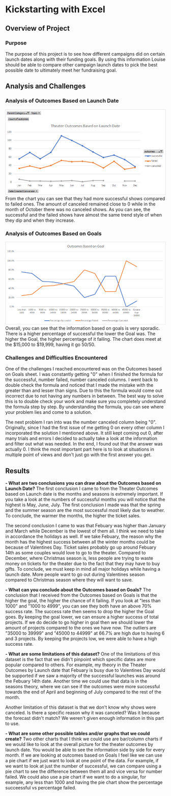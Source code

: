 # Kickstarting with Excel

## Overview of Project

### Purpose
The purpose of this project is to see how different campaigns did on certain launch dates along with their funding goals. By using this 
information Louise should be able to compare other campaign launch dates to pick the best possible date to 
ultimately meet her fundraising goal. 

## Analysis and Challenges

### Analysis of Outcomes Based on Launch Date
![This is an image](https://github.com/clarosjorge21/kickstarter-analysis/blob/412954e122dc7888887e650629fd3d83f262243b/Theater_Outcomes_vs_Launch.png)
From the chart you can see that they had more successful shows compared to failed ones. The amount of canceled remained close to 0 while in the month of October there was no canceled shows. As you can see, the successful and the failed shows have almost the same trend style of when they dip and when they increase. 

### Analysis of Outcomes Based on Goals
![This is an image](https://github.com/clarosjorge21/kickstarter-analysis/blob/64c07993f7a70d6192ba2904d284e5bb473e7123/Outcomes_vs_Goals.png)
Overall, you can see that the information based on goals is very sporadic. There is a higher percentage of successful the lower the Goal was. The higher the Goal, the higher percentage of it failing. The chart does meet at the $15,000  to $19,999, having it go 50/50. 

### Challenges and Difficulties Encountered
One of the challenges I reached encountered was on the Outcomes based on Goals sheet. 
I was constantly getting "0" when I finished the formula for the successful, number failed, number canceled columns.
I went back to double check the formula and noticed that I made the mistake with the greater than and lesser than signs. 
Due to this the formula would come out incorrect due to not having any numbers in between.
The best way to solve this is to double check your work and make sure you completely understand the formula step by step.
By understanding the formula, you can see where your problem lies and come to a solution.

The next problem I ran into was the number canceled column being "0". Originally, since I had the first issue of me getting 0
on every other column I incorporated the solution I mentioned above. It still kept coming out 0, after many trials and errors 
I decided to actually take a look at the information and filter out what was needed. In the end, I found out that the answer
was actually 0. I think the most important part here is to look at situations in multiple point of views and don't just go with
the first answer you get. 


## Results

**- What are two conclusions you can draw about the Outcomes based on Launch Date?**
The first conclusion I came to from the Theater Outcomes based on Launch date is the months and seasons is extremely important.
If you take a look at the numbers of successful months you will notice that the highest is May, June, July. 
The first conclusion I made was that the spring and the summer season are the most successful most likely due to weather. 
To conclude, the warmer the months, the higher the ticket sales. 

The second conclusion I came to was that Febuary was higher than January and March while December is the lowest of them all.
I think we need to take in accordance the holidays as well. If we take Febuary, the reason why the month has the highest success between
all the winter months could be because of Valentines Day. Ticket sales probably go up around Febuary 14th as some couples would love to go to the theater.
Compared to December, where Christmas season is, less people are trying to waste money on tickets for the theater due to the fact that they may have to buy gifts.
To conclude, we must keep in mind all major holidays while having a launch date. 
More people want to go out during Valentines season compared to Christmas season where they will want to save. 


**- What can you conclude about the Outcomes based on Goals?**
The conclusion that I received from the Outcomes based on Goals is that the higher the goal, the higher the chance of it failing. 
If you look at "less than 1000" and "1000 to 4999", you can see they both have an above 70% success rate.
The success rate then seems to drop the higher the Goal goes. 
By keeping the goal lower, we can ensure a higher success of total projects. 
If we do decide to go higher in goal then we should lower the amount of projects compared to the ones we have now.
The outliers are "35000 to 39999" and "45000 to 44999" at 66.7% are high due to having 6 and 3 projects.
By keeping the projects low, we were able to have a high success rate.

**- What are some limitations of this dataset?**
One of the limitations of this dataset is the fact that we didn't pinpoint which specific dates are more popular compared to others.
For example, my theory in the Theater Outcomes by Launch date that Febuary is busy due to Valentines Day would be supported if 
we saw a majority of the successful launches was around the Febuary 14th date. Another time we could use that data is in the seasons theory, 
where we can see if the outcomes were more successful towards the end of April and beginning of July compared to the rest of the month. 

Another limitation of this dataset is that we don't know why shows were canceled. Is there a specific reason why it was canceled?
Was it because the forecast didn't match? We weren't given enough information in this part to use. 

**- What are some other possible tables and/or graphs that we could create?**
Two other charts that I think we could use are bar/column charts if we would like to look at the overall picture 
for the theater outcomes by launch date. You would be able to see the information side by side for every month.
If we are looking at outcomes based on Goals I feel like we can use a pie chart if we
just want to look at one point of the data. For example, if we want to look at just the number of successful, we can compare using a pie chart 
to see the difference between them all and vice versa for number failed. We could also use a pie chart if we want to do a singular, for example, any less than 1000 
and having the pie chart show the percentage succeessful vs percentage failed.
